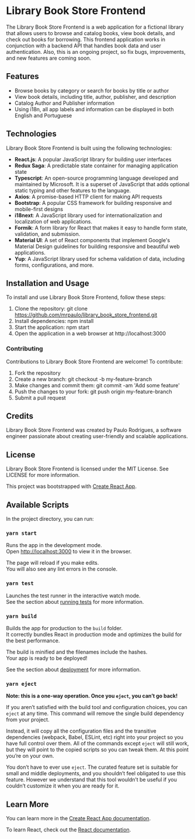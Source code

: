 # Library Book Store Frontend
The Library Book Store Frontend is a web application for a fictional library that allows users to browse and catalog books, view book details, and check out books for borrowing. This frontend application works in conjunction with a backend API that handles book data and user authentication. Also, this is an ongoing project, so fix bugs, improvements, and new features are coming soon.

## Features
- Browse books by category or search for books by title or author
- View book details, including title, author, publisher, and description
- Catalog Author and Publisher information
- Using i18n, all app labels and information can be displayed in both English and Portuguese

## Technologies
Library Book Store Frontend is built using the following technologies:

- **React.js**: A popular JavaScript library for building user interfaces
- **Redux Saga**: A predictable state container for managing application state
- **Typescript**: An open-source programming language developed and maintained by Microsoft. It is a superset of JavaScript that adds optional static typing and other features to the language.
- **Axios**: A promise-based HTTP client for making API requests
- **Bootstrap**: A popular CSS framework for building responsive and mobile-first designs
- **i18next**: A JavaScript library used for internationalization and localization of web applications.
- **Formik**: A form library for React that makes it easy to handle form state, validation, and submission.
- **Material UI**: A set of React components that implement Google's Material Design guidelines for building responsive and beautiful web applications.
- **Yup**: A JavaScript library used for schema validation of data, including forms, configurations, and more.

## Installation and Usage
To install and use Library Book Store Frontend, follow these steps:

1. Clone the repository: git clone https://github.com/mrpaulo/library_book_store_frontend.git
2. Install dependencies: npm install
3. Start the application: npm start
4. Open the application in a web browser at http://localhost:3000

### Contributing
Contributions to Library Book Store Frontend are welcome! To contribute:

1. Fork the repository
2. Create a new branch: git checkout -b my-feature-branch
3. Make changes and commit them: git commit -am 'Add some feature'
4. Push the changes to your fork: git push origin my-feature-branch
5. Submit a pull request

## Credits
Library Book Store Frontend was created by Paulo Rodrigues, a software engineer passionate about creating user-friendly and scalable applications.

## License
Library Book Store Frontend is licensed under the MIT License. See LICENSE for more information.

This project was bootstrapped with [Create React App](https://github.com/facebook/create-react-app).

## Available Scripts

In the project directory, you can run:

### `yarn start`

Runs the app in the development mode.<br />
Open [http://localhost:3000](http://localhost:3000) to view it in the browser.

The page will reload if you make edits.<br />
You will also see any lint errors in the console.

### `yarn test`

Launches the test runner in the interactive watch mode.<br />
See the section about [running tests](https://facebook.github.io/create-react-app/docs/running-tests) for more information.

### `yarn build`

Builds the app for production to the `build` folder.<br />
It correctly bundles React in production mode and optimizes the build for the best performance.

The build is minified and the filenames include the hashes.<br />
Your app is ready to be deployed!

See the section about [deployment](https://facebook.github.io/create-react-app/docs/deployment) for more information.

### `yarn eject`

**Note: this is a one-way operation. Once you `eject`, you can’t go back!**

If you aren’t satisfied with the build tool and configuration choices, you can `eject` at any time. This command will remove the single build dependency from your project.

Instead, it will copy all the configuration files and the transitive dependencies (webpack, Babel, ESLint, etc) right into your project so you have full control over them. All of the commands except `eject` will still work, but they will point to the copied scripts so you can tweak them. At this point you’re on your own.

You don’t have to ever use `eject`. The curated feature set is suitable for small and middle deployments, and you shouldn’t feel obligated to use this feature. However we understand that this tool wouldn’t be useful if you couldn’t customize it when you are ready for it.

## Learn More

You can learn more in the [Create React App documentation](https://facebook.github.io/create-react-app/docs/getting-started).

To learn React, check out the [React documentation](https://reactjs.org/).
